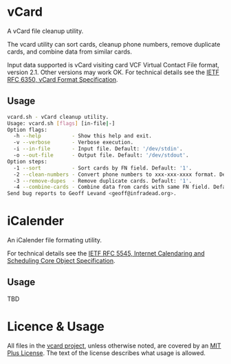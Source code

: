# vCard

A vCard file cleanup utility.

The vcard utility can sort cards, cleanup phone numbers, remove duplicate cards, and combine data from similar cards.

Input data supported is vCard visiting card VCF Virtual Contact File format, version 2.1.  Other versions may work OK. For technical details see the [IETF RFC 6350, vCard Format Specification](https://tools.ietf.org/html/rfc6350).

## Usage

```sh
vcard.sh - vCard cleanup utility.
Usage: vcard.sh [flags] [in-file|-]
Option flags:
  -h --help          - Show this help and exit.
  -v --verbose       - Verbose execution.
  -i --in-file       - Input file. Default: '/dev/stdin'.
  -o --out-file      - Output file. Default: '/dev/stdout'.
Option steps:
  -1 --sort          - Sort cards by FN field. Default: '1'.
  -2 --clean-numbers - Convert phone numbers to xxx-xxx-xxxx format. Default: '1'.
  -3 --remove-dupes  - Remove duplicate cards. Default: '1'.
  -4 --combine-cards - Combine data from cards with same FN field. Default: '1'.
Send bug reports to Geoff Levand <geoff@infradead.org>.
```

# iCalender

An iCalender file formating utility.

For technical details see the [IETF RFC 5545, Internet Calendaring and Scheduling Core Object Specification](https://tools.ietf.org/html/rfc5545).

## Usage

TBD

# Licence & Usage

All files in the [vcard project](https://github.com/glevand/vcard), unless otherwise noted, are covered by an [MIT Plus License](https://github.com/glevand/vcard/blob/master/mit-plus-license.txt).  The text of the license describes what usage is allowed.
